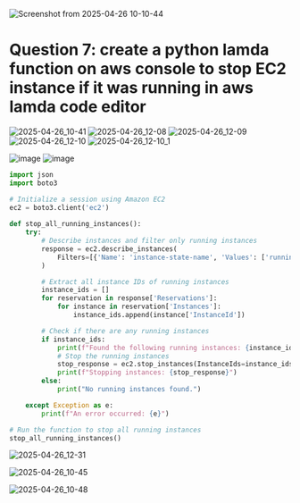 
![Screenshot from 2025-04-26 10-10-44](https://github.com/user-attachments/assets/f016b3eb-71e2-40cb-8931-256dfd13dcb5)


# Question 7: create a python lamda function on aws console to stop EC2 instance if it was running in aws lamda code editor


![2025-04-26_10-41](https://github.com/user-attachments/assets/aabd93dc-62af-411d-a0d1-b9cb79769304)
![2025-04-26_12-08](https://github.com/user-attachments/assets/47f3c14c-f32e-4243-842f-4ee314572b20)
![2025-04-26_12-09](https://github.com/user-attachments/assets/d225d676-ec87-4c9a-a46a-7746a23dfa2a)
![2025-04-26_12-10](https://github.com/user-attachments/assets/c05a169d-ec65-4609-b4a6-3f64cea611b0)
![2025-04-26_12-10_1](https://github.com/user-attachments/assets/0b9a6e05-787f-4473-bf8b-47fc45e617f0)

![image](https://github.com/user-attachments/assets/fa926266-1160-4c10-b391-0822a80f6ebe)
![image](https://github.com/user-attachments/assets/9856667f-015c-4264-8313-46993a774e4f)


```python
import json
import boto3

# Initialize a session using Amazon EC2
ec2 = boto3.client('ec2')
 
def stop_all_running_instances():
    try:
        # Describe instances and filter only running instances
        response = ec2.describe_instances(
            Filters=[{'Name': 'instance-state-name', 'Values': ['running']}]
        )

        # Extract all instance IDs of running instances
        instance_ids = []
        for reservation in response['Reservations']:
            for instance in reservation['Instances']:
                instance_ids.append(instance['InstanceId'])

        # Check if there are any running instances
        if instance_ids:
            print(f"Found the following running instances: {instance_ids}")
            # Stop the running instances
            stop_response = ec2.stop_instances(InstanceIds=instance_ids)
            print(f"Stopping instances: {stop_response}")
        else:
            print("No running instances found.")

    except Exception as e:
        print(f"An error occurred: {e}")

# Run the function to stop all running instances
stop_all_running_instances()

```
![2025-04-26_12-31](https://github.com/user-attachments/assets/f87fda6d-146e-461e-9177-5bc50f0139dc)

![2025-04-26_10-45](https://github.com/user-attachments/assets/2ce86b21-ff74-42cc-a666-d64556e74269)

![2025-04-26_10-48](https://github.com/user-attachments/assets/c83ba02c-b53b-494c-a4dc-35ab1e7f2d19)



